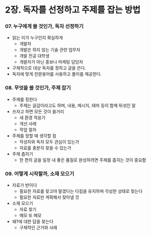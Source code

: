 # 2장. 독자를 선정하고 주제를 잡는 방법

### 07. 누구에게 쓸 것인가, 독자 선정하기

- 읽는 이가 누구인지 확실하게
    - 개발자
    - 개발은 하지 않는 기술 관련 업무자
    - 개발 전공 대학생
    - 개발자가 아닌 홍보나 마케팅 담당자
- 구체적으로 대상 독자를 정하고 글을 쓴다.
- 독자에 맞게 전문용어를 사용하고 풀이를 제공한다.

### 08. 무엇을 쓸 것인가, 주제 잡기

- 주제를 정한다
    - 주제는 글감이라고도 하며, 내용, 메시지, 테마 등이 함께 뒤섞인 말
- 쓰자고 하면 모든 것이 쓸거리
    - 새 환경 적응기
    - 개선 사례
    - 작업 절차
- 주제를 정할 때 생각할 점
    - 작성자와 독자 모두 관심이 있는가
    - 자료를 충분히 찾을 수 있는가
- 주제 좁히기
    - 한 편의 글을 일정 내 좋은 품질로 완성하려면 주제를 좁히는 것이 중요함

### 09. 어떻게 시작할까, 소재 모으기

- 자료가 반이다
    - 필요한 자료를 찾고야 말겠다는 다짐을 유지하며 각성한 상태로 찾는다
    - 필요한 자료만 계획해서 찾아낼 것
- 소재 모으기
    - 자료 찾기
    - 메모 또 메모
- 왜?에 대한 답을 찾는다
    - 구체적인 근거와 사례